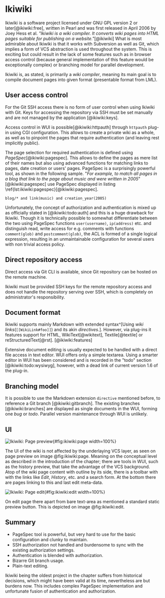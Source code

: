 # Ikiwiki

Ikiwiki is a software project licensed under GNU GPL version 2 or later[@ikiwiki:free], written in Pearl and was first released in April 2006 by Joey Hess et al.
_"Ikiwiki is a wiki compiler. It converts wiki pages into HTML pages suitable for publishing on a website."_[@ikiwiki]
What is most admirable about Ikiwiki is that it works with Subversion as well as Git, which implies a form of VCS abstraction is used throughout the system.
This is exciting but could result in the lack of some features such as in browser access control (because general implementation of this feature would be exceptionally complex) or branching model for parallel development.

Ikiwiki is, as stated, is primarily a _wiki compiler_, meaning its main goal is to compile document pages into given format (presentable format from LML).

## User access control

For the Git SSH access there is no form of user control when using Ikiwiki with Git.
Keys for accessing the repository via SSH must be set manually and are not managed by the application [@ikiwiki:keys].

Access control in WUI is possible[@ikiwiki:httpauth] through `httpauth` plug-in using CGI configuration.
This allows to create a private wiki as a whole, as well as to pinpoint the pages that require authentication (and leaving rest implicitly public).


The page selection for required authentication is defined using _PageSpec_[@ikiwiki:pagespec].
This allows to define the pages as mere list of their names but also using advanced functions for matching links to pages, date creation or users' pages.
PageSpec is a surprisingly powerful tool, as shown in the following sample.
"_For example, to match all pages in a blog that link to the page about music and were written in 2005_"[@ikiwiki:pagespec] use PageSpec displayed in listing \ref{lst:ikiwiki:pagespec}[@ikiwiki:pagespec].

```{language=lisp caption="Ikiwiki: PageSpec example" label="lst:ikiwiki:pagespec"}
blog/* and link(music) and creation_year(2005)
```

Unfortunately, the concept of authorization and authentication is mixed up as officially stated in [@ikiwiki:todo:auth] and this is a huge drawback for Ikiwiki.
Though it is technically possible to somewhat differentiate between the two using PageSpec functions `user(username)`, `ip(address)` etc. and distinguish read, write access for e.g. comments with functions `comment(glob)` and `postcomment(glob)`, the ACL is formed of a single logical expression, resulting in an unmaintainable configuration for several users with non trivial access policy.

## Direct repository access

Direct access via Git CLI is available, since Git repository can be hosted on the remote machine.

Ikiwiki must be provided SSH keys for the remote repository access and does not handle the repository serving over SSH, which is completely on administrator's responsibility.

## Document format

Ikiwiki supports mainly Markdown with extended syntax^[Using _wiki links_(`[[WikiLink#foo]]`) and its akin _directives_.]. However, via plug-ins it features support for HTML, WikiText[@wikitext], Textile[@textile] or reStructuredText[@rst].  [@ikiwiki:features]

Extensive document editing is usually expected to be handled with a direct file access in text editor.
WUI offers only a simple textarea.
Using a smarter editor in WUI has been considered and is recorded in the "todo" section [@ikiwiki:todo:wysiwyg], however, with a dead link of current version 1.6 of the plug-in.

## Branching model

It is possible to use the Markdown extension `directive` mentioned before, to reference a Git branch [@ikiwiki:gitbranch].
The existing branches [@ikiwiki:branches] are displayed as single documents in the WUI, forming one _bug_ or _todo_.
Parallel version maintenance through WUI is unlikely.

## UI

![Ikiwiki: Page preview](./src/assets/images/ikiwiki-page){#fig:ikiwiki:page width=100%}

The UI of the wiki is not affected by the underlaying VCS layer, as seen on page preview on image @fig:ikiwiki:page.
Meaning on the conceptual level as described in the introduction of the chapter; there are tools in WUI, such as the history preview, that take the advantage of the VCS background.
Atop of the wiki page content with outline by its side, there is a toolbar with with the links like _Edit_, _History_, etc. and a search form.
At the bottom there are pages linking to this and last edit meta-data.

![Ikiwiki: Page edit](./src/assets/images/ikiwiki-edit){#fig:ikiwiki:edit width=100%}

On edit page there apart from bare text-area as mentioned a standard static preview button.
This is depicted on image @fig:ikiwiki:edit.

## Summary

- PageSpec tool is powerful, but very hard to use for the basic configuration and clunky to maintain.
- SSH authorization not handled and burdensome to sync with the existing authorization settings.
- Authentication is blended with authorization.
- Bizarre Git branch usage.
- Plain-text editing.

Ikiwiki being the oldest project in the chapter suffers from historical decisions, which might have been valid at its time, nevertheless are but burdens now.
This includes complex PageSpec implementation and unfortunate fusion of authentication and authorization.
